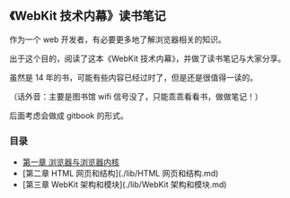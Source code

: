 ## 《WebKit 技术内幕》读书笔记

作为一个 web 开发者，有必要更多地了解浏览器相关的知识。

出于这个目的，阅读了这本《WebKit 技术内幕》，并做了读书笔记与大家分享。

虽然是 14 年的书，可能有些内容已经过时了，但是还是很值得一读的。

（话外音：主要是图书馆 wifi 信号没了，只能乖乖看看书，做做笔记！）

后面考虑会做成 gitbook 的形式。

### 目录

- [第一章 浏览器与浏览器内核](./lib/浏览器与浏览器内核.md)
- [第二章 HTML 网页和结构](./lib/HTML 网页和结构.md)
- [第三章 WebKit 架构和模块](./lib/WebKit 架构和模块.md)